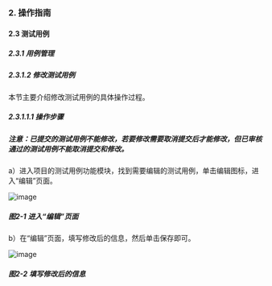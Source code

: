 ### 2. 操作指南

#### 2.3 测试用例

##### 2.3.1 用例管理

##### 2.3.1.2 修改测试用例

本节主要介绍修改测试用例的具体操作过程。

##### 2.3.1.1.1 操作步骤

##### 注意：已提交的测试用例不能修改，若要修改需要取消提交后才能修改，但已审核通过的测试用例不能取消提交和修改。

a）进入项目的测试用例功能模块，找到需要编辑的测试用例，单击编辑图标，进入“编辑”页面。

![image](https://user-images.githubusercontent.com/79617492/185571747-e49c35e6-691a-4ab8-bbe6-b8ee37f3a269.png)

##### 图2-1 进入“编辑”页面

b）在“编辑”页面，填写修改后的信息，然后单击保存即可。

![image](https://user-images.githubusercontent.com/79617492/185571764-1a25b195-26c1-44a4-9ad2-1844048df656.png)

##### 图2-2 填写修改后的信息
